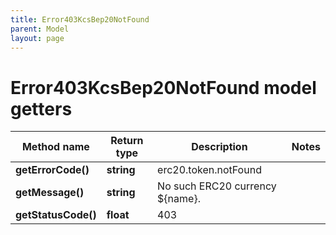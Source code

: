 ```yaml
---
title: Error403KcsBep20NotFound
parent: Model
layout: page
---
```


# Error403KcsBep20NotFound model getters

Method name | Return type | Description | Notes
------------ | ------------- | ------------- | -------------
**getErrorCode()** | **string** | erc20.token.notFound |
**getMessage()** | **string** | No such ERC20 currency ${name}. |
**getStatusCode()** | **float** | 403 |

